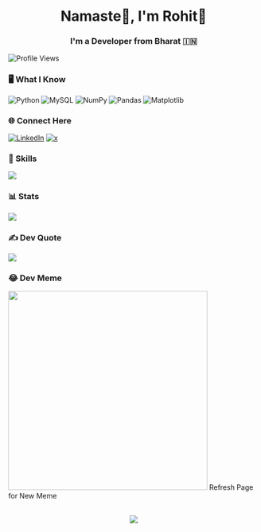 <!-- Your Name -->
<h1 align="center">Namaste🙏, I'm Rohit👋</h1>
<!-- Introduction -->
<h3 align="center">I'm a Developer from Bharat 🇮🇳</h3>
<!-- gif -->
<!-- <img align="right" alt="Coding" width="300" src="./tenor.gif"> -->

<!-- Visitor count -->
![Profile Views](https://komarev.com/ghpvc/?username=kusrohit&style=for-the-badge&color=3670A0)
<!-- Skills -->
### 🖥️ What I Know
![Python](https://img.shields.io/badge/python-3670A0?style=for-the-badge&logo=python&logoColor=ffdd54) 
![MySQL](https://img.shields.io/badge/mysql-%2300000f.svg?style=for-the-badge&logo=mysql&logoColor=white) 
![NumPy](https://img.shields.io/badge/numpy-%23013243.svg?style=for-the-badge&logo=numpy&logoColor=white) 
![Pandas](https://img.shields.io/badge/pandas-%23150458.svg?style=for-the-badge&logo=pandas&logoColor=white) 
![Matplotlib](https://img.shields.io/badge/Matplotlib-%23ffffff.svg?style=for-the-badge&logo=Matplotlib&logoColor=black)
<!-- Socials -->
### 🌐 Connect Here
[![LinkedIn](https://img.shields.io/badge/LinkedIn-%230077B5.svg?logo=linkedin&logoColor=black)](https://linkedin.com/in/kushrohit) 
[![x](https://img.shields.io/badge/X-black.svg?logo=twitter&logoColor=white)](https://x.com/kushtwts)
<!-- Top Skill -->
### 💫 Skills
![](https://github-readme-stats.vercel.app/api/top-langs/?username=kusrohit&theme=radical&hide_border=true&include_all_commits=true&count_private=true&layout=compact)
<!-- GitHub Stats -->
### 📊 Stats
![](https://github-readme-stats.vercel.app/api?username=kusrohit&theme=radical&hide_border=true&include_all_commits=true&count_private=false)
<!-- ![](https://github-readme-streak-stats.herokuapp.com/?user=kusrohit&theme=radical&hide_border=false) -->
### ✍️ Dev Quote
![](https://quotes-github-readme.vercel.app/api?type=horizontal&theme=radical&hide_border=false)
### 😂 Dev Meme
<img src='https://randommeme-five.vercel.app/' style="height: 400px;"/>
Refresh Page for New Meme
</br>
</br>
<!-- Footer -->
<p align="center">
  <img src="https://img.shields.io/badge/Made%20by-Rohit-blue?style=for-the-badge">
</p>

